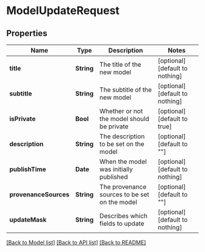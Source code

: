 # ModelUpdateRequest


## Properties
Name | Type | Description | Notes
------------ | ------------- | ------------- | -------------
**title** | **String** | The title of the new model | [optional] [default to nothing]
**subtitle** | **String** | The subtitle of the new model | [optional] [default to nothing]
**isPrivate** | **Bool** | Whether or not the model should be private | [optional] [default to true]
**description** | **String** | The description to be set on the model | [optional] [default to ""]
**publishTime** | **Date** | When the model was initially published | [optional] [default to nothing]
**provenanceSources** | **String** | The provenance sources to be set on the model | [optional] [default to ""]
**updateMask** | **String** | Describes which fields to update | [optional] [default to nothing]


[[Back to Model list]](../README.md#models) [[Back to API list]](../README.md#api-endpoints) [[Back to README]](../README.md)



